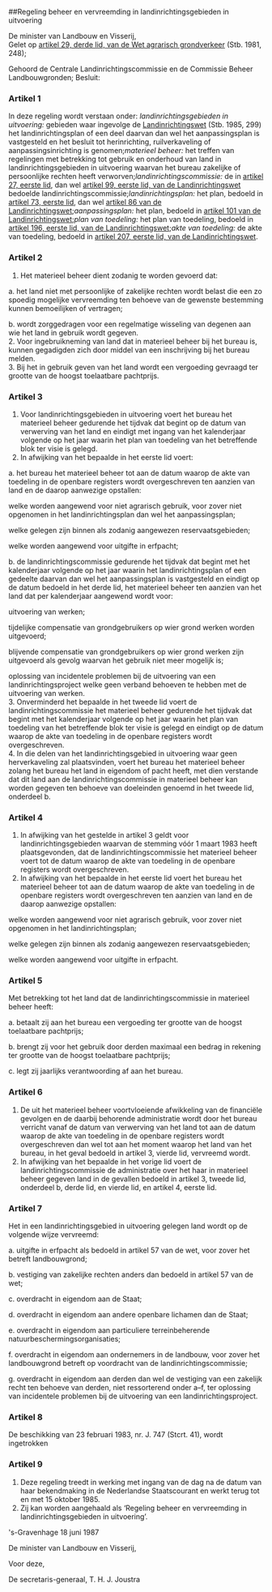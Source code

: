 <meta http-equiv='Content-Type' content='text/html; charset=utf-8' />

##Regeling beheer en vervreemding in landinrichtingsgebieden in uitvoering

De minister van Landbouw en Visserij,  
Gelet op [artikel 29, derde lid, van de Wet agrarisch grondverkeer](../../../../../../../../../../wet/wet/agrarisch/grondverkeer/BWBR0003386/README.md) (Stb. 1981, 248);

Gehoord de Centrale Landinrichtingscommissie en de Commissie Beheer Landbouwgronden;
Besluit:    

### Artikel  1  

In deze regeling wordt verstaan onder: *landinrichtingsgebieden in uitvoering:* gebieden waar ingevolge de [Landinrichtingswet](../../../../../../../../../../wet/landinrichtingswet/BWBR0003793/README.md) (Stb. 1985, 299) het landinrichtingsplan of een deel daarvan dan wel het aanpassingsplan is vastgesteld en het besluit tot herinrichting, ruilverkaveling of aanpassingsinrichting is genomen;*materieel beheer:* het treffen van regelingen met betrekking tot gebruik en onderhoud van land in landinrichtingsgebieden in uitvoering waarvan het bureau zakelijke of persoonlijke rechten heeft verworven;*landinrichtingscommissie:* de in [artikel 27, eerste lid](../../../../../../../../../../wet/landinrichtingswet/BWBR0003793/README.md), dan wel [artikel 99, eerste lid, van de Landinrichtingswet](../../../../../../../../../../wet/landinrichtingswet/BWBR0003793/README.md) bedoelde landinrichtingscommissie;*landinrichtingsplan:* het plan, bedoeld in [artikel 73, eerste lid](../../../../../../../../../../wet/landinrichtingswet/BWBR0003793/README.md), dan wel [artikel 86 van de Landinrichtingswet](../../../../../../../../../../wet/landinrichtingswet/BWBR0003793/README.md);*aanpassingsplan:* het plan, bedoeld in [artikel 101 van de Landinrichtingswet](../../../../../../../../../../wet/landinrichtingswet/BWBR0003793/README.md);*plan van toedeling:* het plan van toedeling, bedoeld in [artikel 196, eerste lid, van de Landinrichtingswet](../../../../../../../../../../wet/landinrichtingswet/BWBR0003793/README.md);*akte van toedeling:* de akte van toedeling, bedoeld in [artikel 207, eerste lid, van de Landinrichtingswet](../../../../../../../../../../wet/landinrichtingswet/BWBR0003793/README.md). 

### Artikel  2  

1.  Het materieel beheer dient zodanig te worden gevoerd dat: 

a. het land niet met persoonlijke of zakelijke rechten wordt belast die een zo spoedig mogelijke vervreemding ten behoeve van de gewenste bestemming kunnen bemoeilijken of vertragen; 

b. wordt zorggedragen voor een regelmatige wisseling van degenen aan wie het land in gebruik wordt gegeven.    
2.  Voor ingebruikneming van land dat in materieel beheer bij het bureau is, kunnen gegadigden zich door middel van een inschrijving bij het bureau melden.   
3.  Bij het in gebruik geven van het land wordt een vergoeding gevraagd ter grootte van de hoogst toelaatbare pachtprijs.  

### Artikel  3  

1.  Voor landinrichtingsgebieden in uitvoering voert het bureau het materieel beheer gedurende het tijdvak dat begint op de datum van verwerving van het land en eindigt met ingang van het kalenderjaar volgende op het jaar waarin het plan van toedeling van het betreffende blok ter visie is gelegd.   
2.  In afwijking van het bepaalde in het eerste lid voert: 

a. het bureau het materieel beheer tot aan de datum waarop de akte van toedeling in de openbare registers wordt overgeschreven ten aanzien van land en de daarop aanwezige opstallen:  

welke worden aangewend voor niet agrarisch gebruik, voor zover niet opgenomen in het landinrichtingsplan dan wel het aanpassingsplan;  

welke gelegen zijn binnen als zodanig aangewezen reservaatsgebieden;  

welke worden aangewend voor uitgifte in erfpacht;   

b. de landinrichtingscommissie gedurende het tijdvak dat begint met het kalenderjaar volgende op het jaar waarin het landinrichtingsplan of een gedeelte daarvan dan wel het aanpassingsplan is vastgesteld en eindigt op de datum bedoeld in het derde lid, het materieel beheer ten aanzien van het land dat per kalenderjaar aangewend wordt voor:  

uitvoering van werken;  

tijdelijke compensatie van grondgebruikers op wier grond werken worden uitgevoerd;  

blijvende compensatie van grondgebruikers op wier grond werken zijn uitgevoerd als gevolg waarvan het gebruik niet meer mogelijk is;  

oplossing van incidentele problemen bij de uitvoering van een landinrichtingsproject welke geen verband behoeven te hebben met de uitvoering van werken.      
3.  Onverminderd het bepaalde in het tweede lid voert de landinrichtingscommissie het materieel beheer gedurende het tijdvak dat begint met het kalenderjaar volgende op het jaar waarin het plan van toedeling van het betreffende blok ter visie is gelegd en eindigt op de datum waarop de akte van toedeling in de openbare registers wordt overgeschreven.   
4.  In die delen van het landinrichtingsgebied in uitvoering waar geen herverkaveling zal plaatsvinden, voert het bureau het materieel beheer zolang het bureau het land in eigendom of pacht heeft, met dien verstande dat dit land aan de landinrichtingscommissie in materieel beheer kan worden gegeven ten behoeve van doeleinden genoemd in het tweede lid, onderdeel b.  

### Artikel  4  

1.  In afwijking van het gestelde in artikel 3 geldt voor landinrichtingsgebieden waarvan de stemming vóór 1 maart 1983 heeft plaatsgevonden, dat de landinrichtingscommissie het materieel beheer voert tot de datum waarop de akte van toedeling in de openbare registers wordt overgeschreven.   
2.  In afwijking van het bepaalde in het eerste lid voert het bureau het materieel beheer tot aan de datum waarop de akte van toedeling in de openbare registers wordt overgeschreven ten aanzien van land en de daarop aanwezige opstallen: 

welke worden aangewend voor niet agrarisch gebruik, voor zover niet opgenomen in het landinrichtingsplan;  

welke gelegen zijn binnen als zodanig aangewezen reservaatsgebieden;  

welke worden aangewend voor uitgifte in erfpacht.    

### Artikel  5  

Met betrekking tot het land dat de landinrichtingscommissie in materieel beheer heeft: 

a. betaalt zij aan het bureau een vergoeding ter grootte van de hoogst toelaatbare pachtprijs; 

b. brengt zij voor het gebruik door derden maximaal een bedrag in rekening ter grootte van de hoogst toelaatbare pachtprijs; 

c. legt zij jaarlijks verantwoording af aan het bureau.  

### Artikel  6  

1.  De uit het materieel beheer voortvloeiende afwikkeling van de financiële gevolgen en de daarbij behorende administratie wordt door het bureau verricht vanaf de datum van verwerving van het land tot aan de datum waarop de akte van toedeling in de openbare registers wordt overgeschreven dan wel tot aan het moment waarop het land van het bureau, in het geval bedoeld in artikel 3, vierde lid, vervreemd wordt.   
2.  In afwijking van het bepaalde in het vorige lid voert de landinrichtingscommissie de administratie over het haar in materieel beheer gegeven land in de gevallen bedoeld in artikel 3, tweede lid, onderdeel b, derde lid, en vierde lid, en artikel 4, eerste lid.  

### Artikel  7  

Het in een landinrichtingsgebied in uitvoering gelegen land wordt op de volgende wijze vervreemd: 

a. uitgifte in erfpacht als bedoeld in artikel 57 van de wet, voor zover het betreft landbouwgrond; 

b. vestiging van zakelijke rechten anders dan bedoeld in artikel 57 van de wet; 

c. overdracht in eigendom aan de Staat; 

d. overdracht in eigendom aan andere openbare lichamen dan de Staat; 

e. overdracht in eigendom aan particuliere terreinbeherende natuurbeschermingsorganisaties; 

f. overdracht in eigendom aan ondernemers in de landbouw, voor zover het landbouwgrond betreft op voordracht van de landinrichtingscommissie; 

g. overdracht in eigendom aan derden dan wel de vestiging van een zakelijk recht ten behoeve van derden, niet ressorterend onder a–f, ter oplossing van incidentele problemen bij de uitvoering van een landinrichtingsproject.  

### Artikel  8  

De beschikking van 23 februari 1983, nr. J. 747 (Stcrt. 41), wordt ingetrokken 

### Artikel  9  

1.  Deze regeling treedt in werking met ingang van de dag na de datum van haar bekendmaking in de Nederlandse Staatscourant en werkt terug tot en met 15 oktober 1985.   
2.  Zij kan worden aangehaald als ‘Regeling beheer en vervreemding in landinrichtingsgebieden in uitvoering’.  

's-Gravenhage 
18 juni 1987    

De 
minister van Landbouw en Visserij,  

Voor deze,

De 
secretaris-generaal, 
T. H. J. Joustra    
